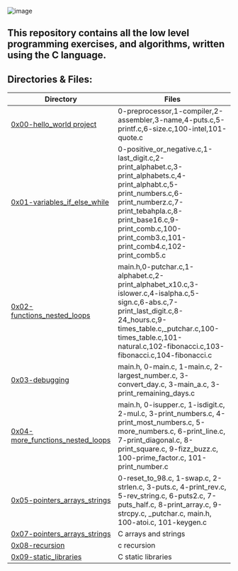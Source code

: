 ![image](https://www.ictacademy.in/pages/assets/base/img/content/stock/cprogram.jpg)

## This repository contains all the low level programming exercises, and algorithms, written using the C language.

## Directories & Files:

Directory | Files
--------- | -----
[0x00-hello_world project](https://github.com/Mike-chege/alx-low_level_programming/tree/master/0x00-hello_world) | 0-preprocessor,1-compiler,2-assembler,3-name,4-puts.c,5-printf.c,6-size.c,100-intel,101-quote.c
[0x01-variables_if_else_while](https://github.com/Mike-chege/alx-low_level_programming/tree/master/0x01-variables_if_else_while) | 0-positive_or_negative.c,1-last_digit.c,2-print_alphabet.c,3-print_alphabets.c,4-print_alphabt.c,5-print_numbers.c,6-print_numberz.c,7-print_tebahpla.c,8-print_base16.c,9-print_comb.c,100-print_comb3.c,101-print_comb4.c,102-print_comb5.c
[0x02-functions_nested_loops](https://github.co/Mike-chege/alx-low_level_programming/tree/master/0x02-functions_nested_loops) | main.h,0-putchar.c,1-alphabet.c,2-print_alphabet_x10.c,3-islower.c,4-isalpha.c,5-sign.c,6-abs.c,7-print_last_digit.c,8-24_hours.c,9-times_table.c,_putchar.c,100-times_table.c,101-natural.c,102-fibonacci.c,103-fibonacci.c,104-fibonacci.c
[0x03-debugging](https://github.com/Mike-chege/alx-low_level_programming/tree/master/0x03-debugging) | main.h, 0-main.c, 1-main.c, 2-largest_number.c, 3-convert_day.c, 3-main_a.c, 3-print_remaining_days.c
[0x04-more_functions_nested_loops](https://github.com/Mike-chege/alx-low_level_programming/tree/master/0x04-more_functions_nested_loops) | main.h, 0-isupper.c, 1-isdigit.c, 2-mul.c, 3-print_numbers.c, 4-print_most_numbers.c, 5-more_numbers.c, 6-print_line.c, 7-print_diagonal.c, 8-print_square.c, 9-fizz_buzz.c, 100-prime_factor.c, 101-print_number.c
[0x05-pointers_arrays_strings](https://github.com/Mike-chege/alx-low_level_programming/tree/master/0x05-pointers_arrays_strings) | 0-reset_to_98.c, 1-swap.c, 2-strlen.c, 3-puts.c, 4-print_rev.c, 5-rev_string.c, 6-puts2.c, 7-puts_half.c, 8-print_array.c, 9-strcpy.c, _putchar.c, main.h, 100-atoi.c, 101-keygen.c
[0x07-pointers_arrays_strings](https://github.com/mikechege01/alx-low_level_programming/tree/master/0x07-pointers_arrays_strings) | C arrays and strings
[0x08-recursion](https://github.com/Mike-chege/alx-low_level_programming/tree/master/0x08-recursion) | c recursion
[0x09-static_libraries](https://github.com/Mike-chege/alx-low_level_programming/tree/master/0x09-static_libraries) | C static libraries
